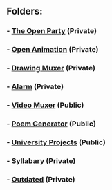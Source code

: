 ## Folders:
### - [The Open Party](https://github.com/liam-robertson-the-open-party) (Private)
### - [Open Animation](https://github.com/liam-robertson-open-animation) (Private)
### - [Drawing Muxer](https://github.com/liam-robertson-drawing-muxer) (Private)
### - [Alarm](https://github.com/liam-robertson-alarm) (Private)
### - [Video Muxer](https://github.com/liam-robertson-video-muxer) (Public)
### - [Poem Generator](https://github.com/liam-robertson-poem-generator) (Public)
### - [University Projects](https://github.com/liam-robertson-university) (Public)
### - [Syllabary](https://github.com/liam-robertson-syllabary) (Private)
### - [Outdated](https://github.com/liam-robertson-outdated) (Private)
















